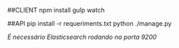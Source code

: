 ##CLIENT
npm install
gulp watch

##API
pip install -r requeriments.txt
python ./manage.py

*É necessário Elasticsearch rodando na porta 9200*